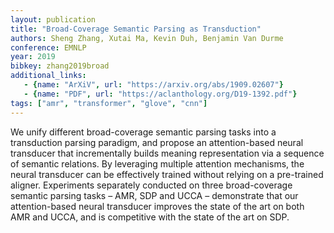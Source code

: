 ```yaml
---
layout: publication
title: "Broad-Coverage Semantic Parsing as Transduction"
authors: Sheng Zhang, Xutai Ma, Kevin Duh, Benjamin Van Durme
conference: EMNLP
year: 2019
bibkey: zhang2019broad
additional_links:
   - {name: "ArXiV", url: "https://arxiv.org/abs/1909.02607"}
   - {name: "PDF", url: "https://aclanthology.org/D19-1392.pdf"}
tags: ["amr", "transformer", "glove", "cnn"]
---
```

We unify different broad-coverage semantic parsing tasks into a transduction parsing paradigm, and propose an attention-based neural transducer that incrementally builds meaning representation via a sequence of semantic relations. By leveraging multiple attention mechanisms, the neural transducer can be effectively trained without relying on a pre-trained aligner. Experiments separately conducted on three broad-coverage semantic parsing tasks – AMR, SDP and UCCA – demonstrate that our attention-based neural transducer improves the state of the art on both AMR and UCCA, and is competitive with the state of the art on SDP.

